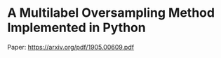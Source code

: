 # A Multilabel Oversampling Method Implemented in Python

Paper: https://arxiv.org/pdf/1905.00609.pdf